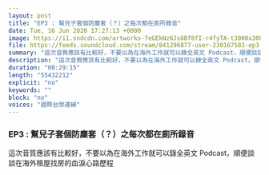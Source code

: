 ```yaml
---
layout: post
title: "EP3 : 幫兒子套個防塵套（？）之每次都在廁所錄音"
date: Tue, 16 Jun 2020 17:27:13 +0000
image: https://i1.sndcdn.com/artworks-feGEkNz6Js6Bf8fI-r4fyTA-t3000x3000.jpg
file: https://feeds.soundcloud.com/stream/841296877-user-230167583-ep3.mp3
summary: "這次音質應該有比較好，不要以為在海外工作就可以錄全英文 Podcast，順便談談在海外租屋找房的血淚心路歷程"
description: "這次音質應該有比較好，不要以為在海外工作就可以錄全英文 Podcast，順便談談在海外租屋找房的血淚心路歷程"
duration: "00:29:15"
length: "55432212"
explicit: "no"
keywords: ""
block: "no"
voices: "國際台勞連線"
---
```


### EP3 : 幫兒子套個防塵套（？）之每次都在廁所錄音

這次音質應該有比較好，不要以為在海外工作就可以錄全英文 Podcast，順便談談在海外租屋找房的血淚心路歷程
